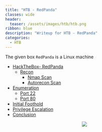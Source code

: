 ```yaml
---
title: "HTB - RedPanda"
classes: wide
header:
  teaser: /assets/images/htb/htb.png
ribbon: blue
description: "Writeup for HTB - RedPanda"
categories:
  - HTB
---
```


The given box ```RedPanda``` is a Linux machine 

- [HackTheBox- RedPanda](#hackthebox---RedPanda)
  - [Recon](#recon)
	  - [Nmap Scan](#nmap-scan)
	  - [Autorecon Scan](#autorecon-scan)
 - [Enumeration](#enumeration)
	 - [Port 22](#port-22)
	 - [Port 80](#port-80)
 - [Initial Foothold](#initial-foothold)
 - [Privilege Escalation](#privilege-escalation)
 - [Conclusion](#conclusion)

<center>
<img src = "https://www.hackthebox.com/storage/avatars/a9b92307fbcfa1472607067909a2bccf.png" />
</center>
